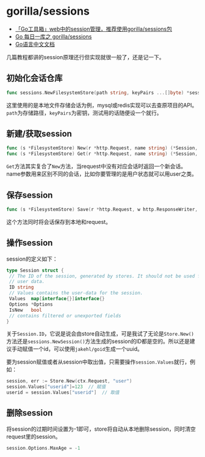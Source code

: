 # gorilla/sessions

- [「Go工具箱」web中的session管理，推荐使用gorilla/sessions包](https://cloud.tencent.com/developer/article/2211987)
- [Go 每日一库之 gorilla/sessions](https://darjun.github.io/2021/07/25/godailylib/gorilla/sessions/)
- [Go语言中文文档](https://www.topgoer.com/gin%E6%A1%86%E6%9E%B6/%E4%BC%9A%E8%AF%9D%E6%8E%A7%E5%88%B6/Sessions.html)

几篇教程都讲的session原理还行但实现就很一般了，还是记一下。

## 初始化会话仓库

```go
func sessions.NewFilesystemStore(path string, keyPairs ...[]byte) *sessions.FilesystemStore
```

这里使用的是本地文件存储会话为例，mysql或redis实现可以去查原项目的API。
`path`为存储路径，`keyPairs`为密钥，测试用的话随便设一个就行。

## 新建/获取session

```go
func (s *FilesystemStore) New(r *http.Request, name string) (*Session, error)
func (s *FilesystemStore) Get(r *http.Request, name string) (*Session, error)
```

`Get`方法其实复合了`New`方法，当request中没有对应会话时返回一个新会话。name参数用来区别不同的会话，比如你要管理的是用户状态就可以用user之类。

## 保存session

```go
func (s *FilesystemStore) Save(r *http.Request, w http.ResponseWriter, session *Session) error
```

这个方法同时将会话保存到本地和request。

## 操作session

session的定义如下：

```go
type Session struct {
 // The ID of the session, generated by stores. It should not be used for
 // user data.
 ID string
 // Values contains the user-data for the session.
 Values  map[interface{}]interface{}
 Options *Options
 IsNew   bool
 // contains filtered or unexported fields
}
```

关于`Session.ID`，它说是说会由store自动生成，可是我试了无论是`Store.New()`方法还是`sessions.NewSession()`方法生成的session的ID都是空的。所以还是建议手动赋值一个id，可以使用`jakehl/goid`生成一个uuid。

要为session赋值或者从session中取出值，只需要操作`session.Values`就行，例如：

```go
session, err := Store.New(ctx.Request, "user")
session.Values["userid"]=123  // 赋值
userid = session.Values["userid"]  // 取值
```

## 删除session

将session的过期时间设置为-1即可，store将自动从本地删除session，同时清空request里的session。

```go
session.Options.MaxAge = -1
```
